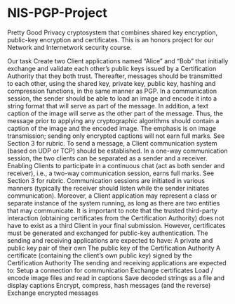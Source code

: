 # NIS-PGP-Project
Pretty Good Privacy cryptosystem that combines shared key encryption, public-key encryption and certificates.
This is an honors project for our Network and Internetwork security course.

Our task
Create two Client applications named “Alice” and “Bob” that initially exchange and validate each
other’s public keys issued by a Certification Authority that they both trust. Thereafter, messages
should be transmitted to each other, using the shared key, private key, public key, hashing and
compression functions, in the same manner as PGP.
In a communication session, the sender should be able to load an image and encode it into a string
format that will serve as part of the message. In addition, a text caption of the image will serve as the
other part of the message. Thus, the message prior to applying any cryptographic algorithms should
contain a caption of the image and the encoded image. The emphasis is on image transmission;
sending only encrypted captions will not earn full marks. See Section 3 for rubric.
To send a message, a Client communication system (based on UDP or TCP) should be established. In
a one-way communication session, the two clients can be separated as a sender and a receiver.
Enabling Clients to participate in a continuous chat (act as both sender and receiver), i.e., a two-way
communication session, earns full marks. See Section 3 for rubric. Communication sessions are
initiated in various manners (typically the receiver should listen while the sender initiates
communication). Moreover, a Client application may represent a class or separate instance of the
system running, as long as there are two entities that may communicate.
It is important to note that the trusted third-party interaction (obtaining certificates from the
Certification Authority) does not have to exist as a third Client in your final submission. However,
certificates must be generated and exchanged for public-key authentication.
The sending and receiving applications are expected to have:
  A private and public key pair of their own
  The public key of the Certification Authority
  A certificate (containing the client’s own public key) signed by the Certification Authority
The sending and receiving applications are expected to:
  Setup a connection for communication
  Exchange certificates
  Load / encode image files and read in captions
  Save decoded strings as a file and display captions
  Encrypt, compress, hash messages (and the reverse)
  Exchange encrypted messages
